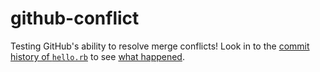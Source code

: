 # github-conflict
Testing GitHub's ability to resolve merge conflicts! Look in to the [commit history of `hello.rb`](https://github.com/EtherTyper/github-conflict/commits/master/hello.rb) to see [what happened](https://github.com/blog/2293-resolve-simple-merge-conflicts-on-github).
